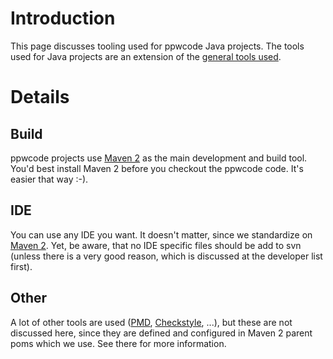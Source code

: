 # Introduction #

This page discusses tooling used for ppwcode Java projects. The tools used for Java projects are an extension of the [general tools used](ppwcodeTools.md).


# Details #

## Build ##

ppwcode projects use [Maven 2](http://maven.apache.org/) as the main development and build tool. You'd best install Maven 2 before you checkout the ppwcode code. It's easier that way :-).

## IDE ##

You can use any IDE you want. It doesn't matter, since we standardize on [Maven 2](http://maven.apache.org/). Yet, be aware, that no IDE specific files should be add to svn (unless there is a very good reason, which is discussed at the developer list first).

## Other ##

A lot of other tools are used ([PMD](http://pmd.sourceforge.net/), [Checkstyle](http://checkstyle.sourceforge.net/), ...), but these are not discussed here, since they are defined and configured in Maven 2 parent poms which we use. See there for more information.